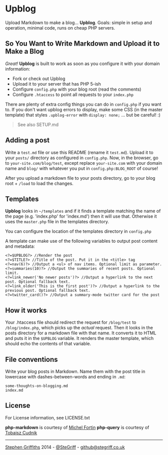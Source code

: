 # Upblog

Upload Markdown to make a blog... **Upblog**. Goals: simple in setup and operation, minimal code, runs on cheap PHP servers.

## So You Want to Write Markdown and Upload it to Make a Blog

*Great!*
**Upblog** is built to work as soon as you configure it with your domain information:

 *	Fork or check out Upblog
 *	Upload it to your server that has PHP 5-ish
 *	Configure `config.php` with your blog root (read the comments)
 *	Configure `.htaccess` to point all requests to your `index.php`

There are plenty of extra config things you can do in `config.php` if you want to.
If you don't want upblog errors to display, make some CSS (in the master template) that styles `.upblog-error` with `display: none;` ... but be careful! :)

 > See also SETUP.md
 
## Adding a post

Write a `test.md` file or use this README (rename it `test.md`). Upload it to your `posts/` directory as configured in `config.php`.
Now, in the browser, go to `your-site.com/blog/test`, except replace `your-site.com` with your domain name and `blog/` with whatever you put in `config.php:BLOG_ROOT` of course!

After you upload a markdown file to your posts directory, go to your blog root + `/load` to load the changes.

## Templates

**Upblog** looks in `~/templates` and if it finds a template matching the name of the page (e.g. 'index.php' for 'index.md') then it will use that. Otherwise it uses the `master.php` file in the templates directory.  
  
You can configure the location of the templates directory in `config.php`

A template can make use of the following variables to output post content and metadata:

	<?=$UPBLOG?> //Render the post
	<?=$TITLE?> //Title of the post. Put it in the <title> tag
	<?=nav(6)?> //Output a <ul> of nav items. Optional limit as parameter.
	<?=summaries(10)?> //Output the summaries of recent posts. Optional limit.
	<?=link_newer('No newer posts')?> //Output a hyperlink to the next post. Optional fallback text.
	<?=link_older('This is the first post')?> //Output a hyperlink to the previous post. Optional fallback text.
	<?=twitter_card()?> //Output a summary-mode twitter card for the post
	
## How it works

Your .htaccess file should redirect the request for `/blog/test` to `/blog/index.php`, which picks up the *actual* request. Then it looks in the posts directory for a markdown file with that name. It converts it to HTML and puts it in the `$UPBLOG` variable. It renders the master template, which should echo the contents of that variable.

## File conventions

Write your blog posts in Markdown. Name them with the post title in lowercase with dashes-between-words and ending in `.md`:

	some-thoughts-on-blogging.md
	index.md

## License

For License information, see LICENSE.txt  

**php-markdown** is courtesy of [Michel Fortin](https://github.com/michelf/)
**php-query** is courtesy of [Tobaisz Cudnik](https://github.com/TobiaszCudnik/phpquery)

-----
[Stephen Griffiths](http://stegriff.co.uk) 2014 - [@SteGriff](http://twitter.com/stegriff) - github@stegriff.co.uk